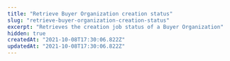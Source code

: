 ```yaml
---
title: "Retrieve Buyer Organization creation status"
slug: "retrieve-buyer-organization-creation-status"
excerpt: "Retrieves the creation job status of a Buyer Organization"
hidden: true
createdAt: "2021-10-08T17:30:06.822Z"
updatedAt: "2021-10-08T17:30:06.822Z"
---
```

